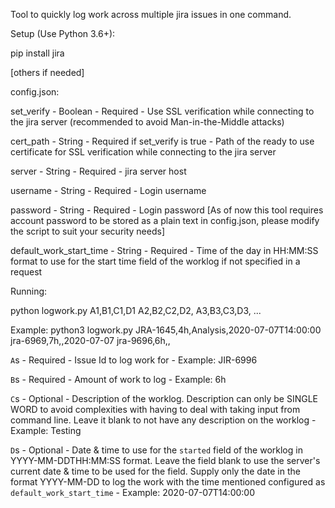 Tool to quickly log work across multiple jira issues in one command.


Setup (Use Python 3.6+):

pip install jira

[others if needed]


config.json:

set_verify - Boolean - Required - Use SSL verification while connecting to the jira server (recommended to avoid Man-in-the-Middle attacks)

cert_path - String - Required if set_verify is true - Path of the ready to use certificate for SSL verification while connecting to the jira server

server - String - Required - jira server host

username - String - Required - Login username

password - String - Required - Login password [As of now this tool requires account password to be stored as a plain text in config.json, please modify the script to suit your security needs]

default_work_start_time - String - Required - Time of the day in HH:MM:SS format to use for the start time field of the worklog if not specified in a request


Running:

python logwork.py A1,B1,C1,D1 A2,B2,C2,D2, A3,B3,C3,D3, ...

Example: python3 logwork.py JRA-1645,4h,Analysis,2020-07-07T14:00:00 jra-6969,7h,,2020-07-07 jra-9696,6h,,


`A`s - Required - Issue Id to log work for - Example: JIR-6996

`B`s - Required - Amount of work to log - Example: 6h

`C`s - Optional - Description of the worklog. Description can only be SINGLE WORD to avoid complexities with having to deal with taking input from command line. Leave it blank to not have any description on the worklog - Example: Testing

`D`s - Optional - Date & time to use for the `started` field of the worklog in YYYY-MM-DDTHH:MM:SS format. Leave the field blank to use the server's current date & time to be used for the field. Supply only the date in the format YYYY-MM-DD to log the work with the time mentioned configured as `default_work_start_time` - Example: 2020-07-07T14:00:00
